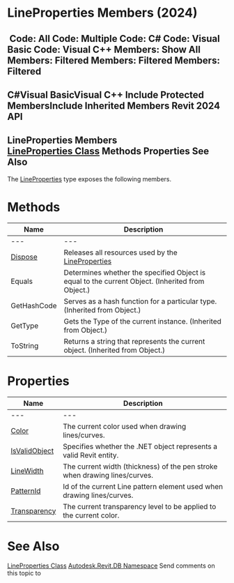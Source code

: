# LineProperties Members (2024)

﻿
 Code: All Code: Multiple Code: C# Code: Visual Basic Code: Visual C++  Members: Show All Members: Filtered Members: Filtered Members: Filtered   
---  
C#Visual BasicVisual C++
Include Protected MembersInclude Inherited Members
Revit 2024 API  
---  
LineProperties Members  
[LineProperties Class](baddd6a0-35a8-c547-2566-ae7846799856.md "LineProperties Class") Methods Properties See Also  
---  
The [LineProperties](baddd6a0-35a8-c547-2566-ae7846799856.md "LineProperties Class") type exposes the following members.
# Methods
| Name | Description |
| --- | --- |
| --- | --- | --- |
| [Dispose](33fa777f-455a-1aa9-b79f-3f8bd3a8e91d.md "Dispose Method") | Releases all resources used by the [LineProperties](baddd6a0-35a8-c547-2566-ae7846799856.md "LineProperties Class") |
| Equals | Determines whether the specified Object is equal to the current Object. (Inherited from Object.) |
| GetHashCode | Serves as a hash function for a particular type.  (Inherited from Object.) |
| GetType | Gets the Type of the current instance. (Inherited from Object.) |
| ToString | Returns a string that represents the current object. (Inherited from Object.) |

# Properties
| Name | Description |
| --- | --- |
| --- | --- | --- |
| [Color](46bb969a-f734-11b0-326d-921efdbd8288.md "Color Property") | The current color used when drawing lines/curves. |
| [IsValidObject](fff7440d-6c63-f9cd-20a3-389eef8e1680.md "IsValidObject Property") | Specifies whether the .NET object represents a valid Revit entity. |
| [LineWidth](0a3f6fee-4ab4-ee50-9eb7-11837da1492b.md "LineWidth Property") | The current width (thickness) of the pen stroke when drawing lines/curves. |
| [PatternId](1a6f1360-fc61-d312-43aa-7d95ea5032d1.md "PatternId Property") | Id of the current Line pattern element used when drawing lines/curves. |
| [Transparency](7807e7d5-be3f-2cdd-4c93-bc4881810f9c.md "Transparency Property") | The current transparency level to be applied to the current color. |

# See Also
[LineProperties Class](baddd6a0-35a8-c547-2566-ae7846799856.md "LineProperties Class")
[Autodesk.Revit.DB Namespace](87546ba7-461b-c646-cbb1-2cb8f5bff8b2.md "Autodesk.Revit.DB Namespace")
Send comments on this topic to 